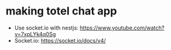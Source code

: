 # making totel chat app

- Use socket.io with nestjs: https://www.youtube.com/watch?v=7xpLYk4q0Sg
- Socket.io: https://socket.io/docs/v4/
